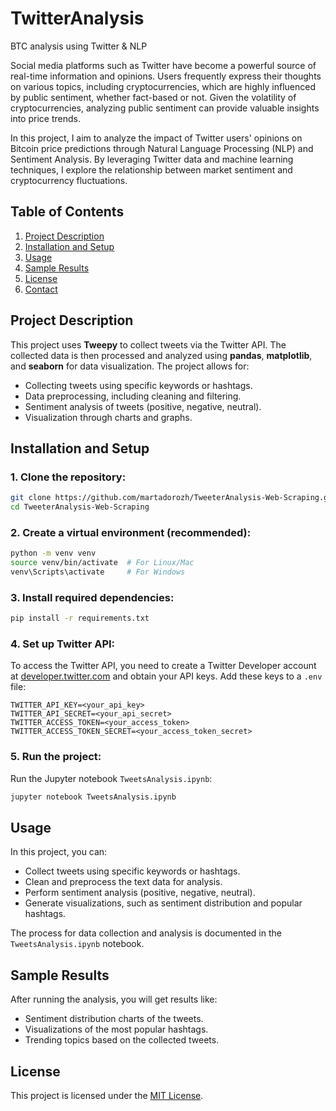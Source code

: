 # TwitterAnalysis
BTC analysis using Twitter &amp; NLP

Social media platforms such as Twitter have become a powerful source of real-time information and opinions. Users frequently express their thoughts on various topics, including cryptocurrencies, which are highly influenced by public sentiment, whether fact-based or not. Given the volatility of cryptocurrencies, analyzing public sentiment can provide valuable insights into price trends.

In this project, I aim to analyze the impact of Twitter users' opinions on Bitcoin price predictions through Natural Language Processing (NLP) and Sentiment Analysis. By leveraging Twitter data and machine learning techniques, I explore the relationship between market sentiment and cryptocurrency fluctuations.

## Table of Contents

1. [Project Description](#project-description)
2. [Installation and Setup](#installation-and-setup)
3. [Usage](#usage)
4. [Sample Results](#sample-results)
5. [License](#license)
6. [Contact](#contact)

## Project Description

This project uses **Tweepy** to collect tweets via the Twitter API. The collected data is then processed and analyzed using **pandas**, **matplotlib**, and **seaborn** for data visualization. The project allows for:

- Collecting tweets using specific keywords or hashtags.
- Data preprocessing, including cleaning and filtering.
- Sentiment analysis of tweets (positive, negative, neutral).
- Visualization through charts and graphs.

## Installation and Setup

### 1. Clone the repository:

```bash
git clone https://github.com/martadorozh/TweeterAnalysis-Web-Scraping.git
cd TweeterAnalysis-Web-Scraping
```

### 2. Create a virtual environment (recommended):

```bash
python -m venv venv
source venv/bin/activate  # For Linux/Mac
venv\Scripts\activate     # For Windows
```

### 3. Install required dependencies:

```bash
pip install -r requirements.txt
```

### 4. Set up Twitter API:

To access the Twitter API, you need to create a Twitter Developer account at [developer.twitter.com](https://developer.twitter.com/) and obtain your API keys. Add these keys to a `.env` file:

```
TWITTER_API_KEY=<your_api_key>
TWITTER_API_SECRET=<your_api_secret>
TWITTER_ACCESS_TOKEN=<your_access_token>
TWITTER_ACCESS_TOKEN_SECRET=<your_access_token_secret>
```

### 5. Run the project:

Run the Jupyter notebook `TweetsAnalysis.ipynb`:

```bash
jupyter notebook TweetsAnalysis.ipynb
```

## Usage

In this project, you can:

- Collect tweets using specific keywords or hashtags.
- Clean and preprocess the text data for analysis.
- Perform sentiment analysis (positive, negative, neutral).
- Generate visualizations, such as sentiment distribution and popular hashtags.

The process for data collection and analysis is documented in the `TweetsAnalysis.ipynb` notebook.

## Sample Results

After running the analysis, you will get results like:

- Sentiment distribution charts of the tweets.
- Visualizations of the most popular hashtags.
- Trending topics based on the collected tweets.

## License

This project is licensed under the [MIT License](LICENSE).
